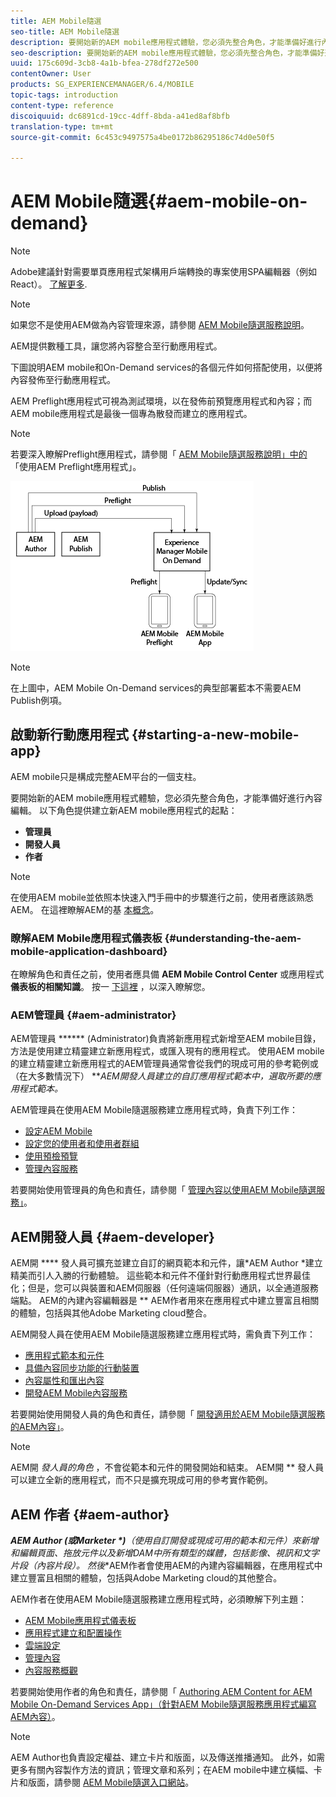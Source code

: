```yaml
---
title: AEM Mobile隨選
seo-title: AEM Mobile隨選
description: 要開始新的AEM mobile應用程式體驗，您必須先整合角色，才能準備好進行內容編輯。 請依照本頁開始使用AEM Mobile On-Demand服務。
seo-description: 要開始新的AEM mobile應用程式體驗，您必須先整合角色，才能準備好進行內容編輯。 請依照本頁開始使用AEM Mobile On-Demand服務。
uuid: 175c609d-3cb8-4a1b-bfea-278df272e500
contentOwner: User
products: SG_EXPERIENCEMANAGER/6.4/MOBILE
topic-tags: introduction
content-type: reference
discoiquuid: dc6891cd-19cc-4dff-8bda-a41ed8af8bfb
translation-type: tm+mt
source-git-commit: 6c453c9497575a4be0172b86295186c74d0e50f5

---
```



# AEM Mobile隨選{#aem-mobile-on-demand}

>[!NOTE]
>
>Adobe建議針對需要單頁應用程式架構用戶端轉換的專案使用SPA編輯器（例如React）。 [了解更多](/help/sites-developing/spa-overview.md).

>[!NOTE]
>
>如果您不是使用AEM做為內容管理來源，請參閱 [AEM Mobile隨選服務說明](https://helpx.adobe.com/digital-publishing-solution/topics.html)。

AEM提供數種工具，讓您將內容整合至行動應用程式。

下圖說明AEM mobile和On-Demand services的各個元件如何搭配使用，以便將內容發佈至行動應用程式。

AEM Preflight應用程式可視為測試環境，以在發佈前預覽應用程式和內容；而AEM mobile應用程式是最後一個專為散發而建立的應用程式。

>[!NOTE]
>
>若要深入瞭解Preflight應用程式，請參閱「 [AEM Mobile隨選服務說明」中的](https://helpx.adobe.com/digital-publishing-solution/help/preflight-app.html) 「使用AEM Preflight應用程式」。

![chlimage_1-171](assets/chlimage_1-171.png)

>[!NOTE]
>
>在上圖中，AEM Mobile On-Demand services的典型部署藍本不需要AEM Publish例項。

## 啟動新行動應用程式 {#starting-a-new-mobile-app}

AEM mobile只是構成完整AEM平台的一個支柱。

要開始新的AEM mobile應用程式體驗，您必須先整合角色，才能準備好進行內容編輯。 以下角色提供建立新AEM mobile應用程式的起點：

* **管理員**
* **開發人員**
* **作者**

>[!NOTE]
>
>在使用AEM mobile並依照本快速入門手冊中的步驟進行之前，使用者應該熟悉AEM。 在這裡瞭解AEM的基 [本概念](/help/sites-deploying/deploy.md)。

### 瞭解AEM Mobile應用程式儀表板 {#understanding-the-aem-mobile-application-dashboard}

在瞭解角色和責任之前，使用者應具備 **AEM Mobile Control Center** 或應用程式 **儀表板的相關知識**。 按一 [下這裡](/help/mobile/mobile-apps-ondemand-application-dashboard.md) ，以深入瞭解您。

### AEM管理員 {#aem-administrator}

AEM管理員 ****** (Administrator)負責將新應用程式新增至AEM mobile目錄，方法是使用建立精靈建立新應用程式，或匯入現有的應用程式。 使用AEM mobile的建立精靈建立新應用程式的AEM管理員通常會從我們的現成可用的參考範例或（在大多數情況下） ***AEM開發人員建立的自訂應用程式範本中，選取所要的應用程式範本。*

AEM管理員在使用AEM Mobile隨選服務建立應用程式時，負責下列工作：

* [設定AEM Mobile](/help/mobile/aem-mobile-setup.md)
* [設定您的使用者和使用者群組](/help/mobile/aem-mobile-configure-users.md)
* [使用預檢預覽](/help/mobile/aem-mobile-manage-ondemand-services.md)
* [管理內容服務](/help/mobile/developing-content-services.md)

若要開始使用管理員的角色和責任，請參閱「 [管理內容以使用AEM Mobile隨選服務」](/help/mobile/aem-mobile.md)。

## AEM開發人員 {#aem-developer}

AEM開 **** 發人員可擴充並建立自訂的網頁範本和元件，讓*AEM Author *建立精美而引人入勝的行動體驗。 這些範本和元件不僅針對行動應用程式世界最佳化；但是，您可以與裝置和AEM伺服器（任何遠端伺服器）通訊，以全通道服務端點。 AEM的內建內容編輯器是 ** AEM作者用來在應用程式中建立豐富且相關的體驗，包括與其他Adobe Marketing cloud整合。

AEM開發人員在使用AEM Mobile隨選服務建立應用程式時，需負責下列工作：

* [應用程式範本和元件](/help/mobile/app-templates-and-components1.md)
* [具備內容同步功能的行動裝置](/help/mobile/mobile-ondemand-contentsync.md)
* [內容屬性和匯出內容](/help/mobile/on-demand-content-properties-exporting.md)
* [開發AEM Mobile內容服務](/help/mobile/developing-content-services.md)

若要開始使用開發人員的角色和責任，請參閱「 [開發適用於AEM Mobile隨選服務的AEM內容」](/help/mobile/aem-mobile-on-demand.md)。

>[!NOTE]
>
>AEM開 *發人員的角色* ，不會從範本和元件的開發開始和結束。 AEM開 ** 發人員可以建立全新的應用程式，而不只是擴充現成可用的參考實作範例。

## AEM 作者 {#aem-author}

***AEM Author *(或*Marketer *)**（使用自訂開發或現成可用的範本和元件）來新增和編輯頁面、拖放元件以及新增DAM中所有類型的媒體，包括影像、視訊和文字片段（內容片段）。 然後**AEM作者會使用AEM的內建內容編輯器，在應用程式中建立豐富且相關的體驗，包括與Adobe Marketing cloud的其他整合。

AEM作者在使用AEM Mobile隨選服務建立應用程式時，必須瞭解下列主題：

* [AEM Mobile應用程式儀表板](/help/mobile/mobile-apps-ondemand-application-dashboard.md)
* [應用程式建立和配置操作](/help/mobile/mobile-apps-ondemand-application-create-configure-action.md)
* [雲端設定](/help/mobile/mobile-on-demand-associating-an-on-demand-app-to-cloud-configuration.md)
* [管理內容](/help/mobile/mobile-apps-ondemand-manage-content-ondemand.md)
* [內容服務概觀](/help/mobile/develop-content-as-a-service.md)

若要開始使用作者的角色和責任，請參閱「 [Authoring AEM Content for AEM Mobile On-Demand Services App」（針對AEM Mobile隨選服務應用程式編寫AEM內容）](/help/mobile/mobile-apps-ondemand.md)。

>[!NOTE]
>
>AEM Author也負責設定權益、建立卡片和版面，以及傳送推播通知。 此外，如需更多有關內容製作方法的資訊；管理文章和系列；在AEM mobile中建立橫幅、卡片和版面，請參閱 [AEM Mobile隨選入口網站](https://helpx.adobe.com/digital-publishing-solution/topics.html#dynamicpod_reference_2)。

